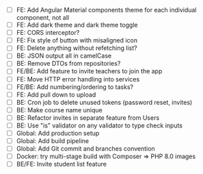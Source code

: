 - [ ] FE: Add Angular Material components theme for each individual component, not all
- [ ] FE: Add dark theme and dark theme toggle
- [ ] FE: CORS interceptor?
- [ ] FE: Fix style of button with misaligned icon
- [ ] FE: Delete anything without refetching list?
- [ ] BE: JSON output all in camelCase
- [ ] BE: Remove DTOs from repositories?
- [ ] FE/BE: Add feature to invite teachers to join the app
- [ ] FE: Move HTTP error handling into services
- [ ] FE/BE: Add numbering/ordering to tasks?
- [ ] FE: Add pull down to upload
- [ ] BE: Cron job to delete unused tokens (password reset, invites)
- [ ] BE: Make course name unique
- [ ] BE: Refactor invites in separate feature from Users
- [ ] BE: Use "is" validator on any validator to type check inputs
- [ ] Global: Add production setup
- [ ] Global: Add build pipeline
- [ ] Global: Add Git commit and branches convention
- [ ] Docker: try multi-stage build with Composer => PHP 8.0 images
- [ ] BE/FE: Invite student list feature
